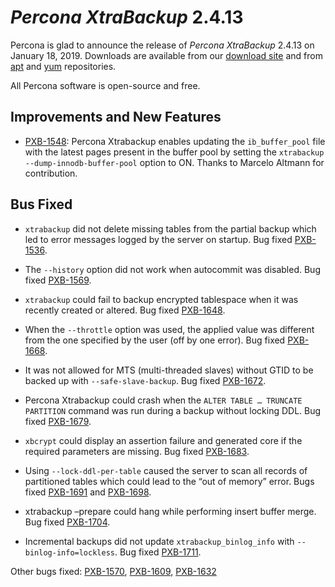 # *Percona XtraBackup* 2.4.13

Percona is glad to announce the release of *Percona XtraBackup* 2.4.13 on
January 18, 2019. Downloads are available from our [download site](http://www.percona.com/downloads/XtraBackup/Percona-XtraBackup-2.4.13/) and
from [apt](../../installation/apt_repo.md#apt-repo) and [yum](../../installation/yum_repo.md#yum-repo) repositories.

All Percona software is open-source and free.

## Improvements and New Features


* [PXB-1548](https://jira.percona.com/browse/PXB-1548): Percona Xtrabackup enables updating the
`ib_buffer_pool` file with the latest pages present in the buffer pool
by setting the `xtrabackup --dump-innodb-buffer-pool` option to
ON. Thanks to Marcelo Altmann for contribution.

## Bus Fixed

* `xtrabackup` did not delete missing tables from the partial backup which led to error messages logged by the server on startup. Bug fixed [PXB-1536](https://jira.percona.com/browse/PXB-1536).

* The `--history` option did not work when autocommit was disabled. Bug fixed [PXB-1569](https://jira.percona.com/browse/PXB-1569).

* `xtrabackup` could fail to backup encrypted tablespace when it was recently created or altered. Bug fixed [PXB-1648](https://jira.percona.com/browse/PXB-1648).

* When the `--throttle` option was used, the applied value was different from the one specified by the user (off by one error). Bug fixed [PXB-1668](https://jira.percona.com/browse/PXB-1668).

* It was not allowed for MTS (multi-threaded slaves)  without GTID to be backed up with `--safe-slave-backup`. Bug fixed [PXB-1672](https://jira.percona.com/browse/PXB-1672).

* Percona Xtrabackup could crash when the `ALTER TABLE … TRUNCATE PARTITION` command was run during a backup without locking DDL. Bug fixed [PXB-1679](https://jira.percona.com/browse/PXB-1679).

* `xbcrypt` could display an assertion failure and generated core if the required parameters are missing. Bug fixed [PXB-1683](https://jira.percona.com/browse/PXB-1683).

* Using `--lock-ddl-per-table` caused the server to scan all records of partitioned tables which could lead to the “out of memory” error. Bugs fixed [PXB-1691](https://jira.percona.com/browse/PXB-1691) and [PXB-1698](https://jira.percona.com/browse/PXB-1698).

* xtrabackup –prepare could hang while performing insert buffer merge. Bug fixed [PXB-1704](https://jira.percona.com/browse/PXB-1704).

* Incremental backups did not update `xtrabackup_binlog_info` with `--binlog-info=lockless`. Bug fixed [PXB-1711](https://jira.percona.com/browse/PXB-1711).

Other bugs fixed: [PXB-1570](https://jira.percona.com/browse/PXB-1570), [PXB-1609](https://jira.percona.com/browse/PXB-1609), [PXB-1632](https://jira.percona.com/browse/PXB-1632)

